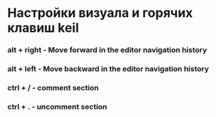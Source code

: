 # Настройки визуала и горячих клавиш keil
### alt + right - Move forward in the editor navigation history
### alt + left - Move backward in the editor navigation history
### ctrl + / - comment section
### ctrl + . - uncomment section
